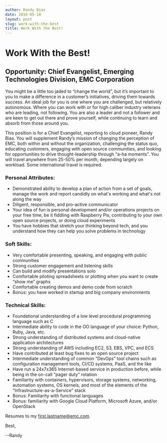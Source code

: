 ```yaml
---
author: Randy Bias
date: 2016-05-18
layout: post
slug: work-with-the-best
title: Work With the Best!
---
```


# Work With the Best!

## Opportunity: Chief Evangelist, Emerging Technologies Division, EMC Corporation

You might be a little too jaded to “change the world”, but it’s important to you to make a difference in a customer’s initiatives, driving them towards success.  An ideal job for you is one where you are challenged, but relatively autonomous.  Where you can work with or for high caliber industry veterans who are leading, not following.  You are also a leader and not a follower and are keen to get out there and prove yourself, while continuing to learn and absorb from those around you.

This position is for a Chief Evangelist, reporting to cloud pioneer, Randy Bias.  You will supplement Randy’s mission of changing the perception of EMC, both within and without the organization, challenging the status quo, educating customers, engaging with open source communities, and looking for opportunities to drive thought-leadership through “a-ha moments”.  You will travel anywhere from 25-50% per month, depending largely on workload.  Some international travel is required.

### Personal Attributes:

* Demonstrated ability to develop a plan of action from a set of goals, manage the work and report candidly on what's working and what's not along the way
* Diligent, responsible, and pro-active communicator
* Your idea of fun is personal development and/or operations projects on your free time, be it fiddling with Raspberry Pis, contributing to your own open source projects, or doing cloud experiments
* You have hobbies that stretch your thinking beyond tech, and you understand how they can help you solve problems in technology

### Soft Skills:

* Very comfortable presenting, speaking, and engaging with public communities
* Strong customer engagement and listening skills
* Can build and modify presentations solo
* Comfortable piloting spreadsheets or plotting when you want to create “show me” graphs
* Comfortable creating demos and demo code from scratch
* Bonus: you have worked in startup and big company environments

### Technical Skills:

* Foundational understanding of a low level procedural programming language such as C
* Intermediate ability to code in the OO language of your choice: Python, Ruby, Java, etc.
* Strong understanding of distributed systems and cloud-native application architectures
* Strong understanding of AWS including EC2, S3, EBS, VPC, and ECS
* Have contributed at least bug fixes to an open source project
* Intermediate understanding of common “DevOps” tool chains such as configuration management tools, CI/CD systems, PaaS, and the like
* Have run a 24x7x365 Internet-based service in production before, while being in the on-call “pager duty” rotation
* Familiarity with containers, hypervisors, storage systems, networking, automation systems, OS kernels, and most of the elements of the “Infrastructure-as-a-Service” stack
* Bonus: Familiarity with functional languages
* Bonus: familiarity with Google Cloud Platform, Microsoft Azure, and/or OpenStack

Resumes to my first.lastname@emc.com.


Best,


--Randy
  
